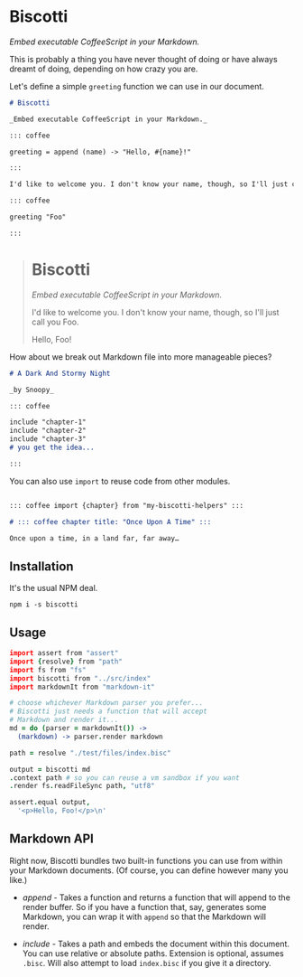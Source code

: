 # Biscotti

_Embed executable CoffeeScript in your Markdown._

This is probably a thing you have never thought of doing or have always dreamt of doing, depending on how crazy you are.

Let's define a simple `greeting` function we can use in our document.

```markdown
# Biscotti

_Embed executable CoffeeScript in your Markdown._

::: coffee

greeting = append (name) -> "Hello, #{name}!"

:::

I'd like to welcome you. I don't know your name, though, so I'll just call you Foo.

::: coffee

greeting "Foo"

:::
```

> # Biscotti
>
> _Embed executable CoffeeScript in your Markdown._
>
> I'd like to welcome you. I don't know your name, though, so I'll just call you Foo.
>
> Hello, Foo!

How about we break out Markdown file into more manageable pieces?

```markdown
# A Dark And Stormy Night

_by Snoopy_

::: coffee

include "chapter-1"
include "chapter-2"
include "chapter-3"
# you get the idea...

:::

```

You can also use `import` to reuse code from other modules.

```markdown

::: coffee import {chapter} from "my-biscotti-helpers" :::

# ::: coffee chapter title: "Once Upon A Time" :::

Once upon a time, in a land far, far away…
```

## Installation

It's the usual NPM deal.

`npm i -s biscotti`

## Usage

```coffee
import assert from "assert"
import {resolve} from "path"
import fs from "fs"
import biscotti from "../src/index"
import markdownIt from "markdown-it"

# choose whichever Markdown parser you prefer...
# Biscotti just needs a function that will accept
# Markdown and render it...
md = do (parser = markdownIt()) ->
  (markdown) -> parser.render markdown

path = resolve "./test/files/index.bisc"

output = biscotti md
.context path # so you can reuse a vm sandbox if you want
.render fs.readFileSync path, "utf8"

assert.equal output,
  '<p>Hello, Foo!</p>\n'
```

## Markdown API

Right now, Biscotti bundles two built-in functions you can use from within your Markdown documents. (Of course, you can define however many you like.)

- _append_ - Takes a function and returns a function that will append to the render buffer. So if you have a function that, say, generates some Markdown, you can wrap it with `append` so that the Markdown will render.

- _include_ - Takes a path and embeds the document within this document. You can use relative or absolute paths. Extension is optional, assumes `.bisc`. Will also attempt to load `index.bisc` if you give it a directory.
